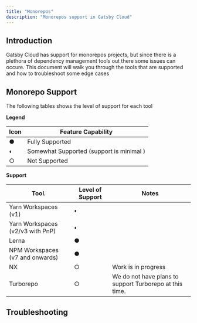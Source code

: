 ```yaml
---
title: "Monorepos"
description: "Monorepos support in Gatsby Cloud"
---
```


## Introduction

Gatsby Cloud has support for monorepos projects, but since there is a plethora of dependency management tools out there some issues can occure.
This document will walk you through the tools that are supported and how to troubleshoot some edge cases

## Monorepo Support

The following tables shows the level of support for each tool

**Legend**

| Icon | Feature Capability                       |
| ---- | ---------------------------------------- |
| ●    | Fully Supported                          |
| ◐    | Somewhat Supported (support is minimal ) |
| ○    | Not Supported                            |

**Support**

| Tool.                            | Level of Support | Notes                                                   |
| -------------------------------- | ---------------- | ------------------------------------------------------- |
| Yarn Workspaces (v1)             | ◐                |                                                         |
| Yarn Workspaces (v2/v3 with PnP) | ◐                |                                                         |
| Lerna                            | ●                |                                                         |
| NPM Workspaces (v7 and onwards)  | ●                |                                                         |
| NX                               | ○                | Work is in progress                                     |
| Turborepo                        | ○                | We do not have plans to support Turborepo at this time. |

## Troubleshooting
